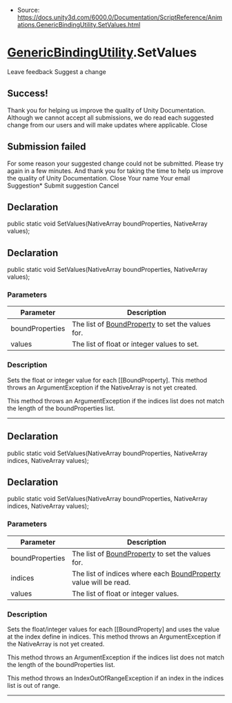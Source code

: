 * Source: https://docs.unity3d.com/6000.0/Documentation/ScriptReference/Animations.GenericBindingUtility.SetValues.html

#  [GenericBindingUtility](https://docs.unity3d.com/6000.0/Documentation/ScriptReference/Animations.GenericBindingUtility.html).SetValues
Leave feedback
Suggest a change
## Success!
Thank you for helping us improve the quality of Unity Documentation. Although we cannot accept all submissions, we do read each suggested change from our users and will make updates where applicable.
Close
## Submission failed
For some reason your suggested change could not be submitted. Please <a>try again</a> in a few minutes. And thank you for taking the time to help us improve the quality of Unity Documentation.
Close
Your name Your email Suggestion* Submit suggestion
Cancel
## Declaration
public static void SetValues(NativeArray<BoundProperty> boundProperties, NativeArray<float> values); 
## Declaration
public static void SetValues(NativeArray<BoundProperty> boundProperties, NativeArray<int> values); 
### Parameters
Parameter | Description  
---|---  
boundProperties | The list of [BoundProperty](https://docs.unity3d.com/6000.0/Documentation/ScriptReference/Animations.BoundProperty.html) to set the values for.  
values | The list of float or integer values to set.  
### Description
Sets the float or integer value for each [[BoundProperty].
This method throws an ArgumentException if the NativeArray is not yet created.  
  
This method throws an ArgumentException if the indices list does not match the length of the boundProperties list.
* * *
## Declaration
public static void SetValues(NativeArray<BoundProperty> boundProperties, NativeArray<int> indices, NativeArray<float> values); 
## Declaration
public static void SetValues(NativeArray<BoundProperty> boundProperties, NativeArray<int> indices, NativeArray<int> values); 
### Parameters
Parameter | Description  
---|---  
boundProperties | The list of [BoundProperty](https://docs.unity3d.com/6000.0/Documentation/ScriptReference/Animations.BoundProperty.html) to set the values for.  
indices | The list of indices where each [BoundProperty](https://docs.unity3d.com/6000.0/Documentation/ScriptReference/Animations.BoundProperty.html) value will be read.  
values | The list of float or integer values.  
### Description
Sets the float/integer values for each [[BoundProperty] and uses the value at the index define in indices.
This method throws an ArgumentException if the NativeArray is not yet created.  
  
This method throws an ArgumentException if the indices list does not match the length of the boundProperties list.  
  
This method throws an IndexOutOfRangeException if an index in the indices list is out of range.
* * *
